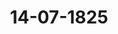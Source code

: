 ---  
schema: default  
title: 14-07-1825  
organization: Team Charlie  
notes: "<p>Description</p><p>Siebenz ehnte Siz ung.

Geschehen, Frankfurt den 14. Juli 1825.

In Gegenwar

aller in der sechzehnten Sigung unwesenden.

An ausnahme

von Seite des Großherzogthums Hessen: des Herrn Gesandten Freiherrn von Gruben

für welchen der Herr Gesandte, Graf von Eyben, substituirt war.</p><p>§.80</p><p>Substitution.

Präsidium zeigt an, daß der Großherzoglich-Hessische Herr Gesandte, Freiherr vor

Gruben, den Königlich-Dänischen, Herzoglich-Holstein- und Lauenburgischen Gesandten

Herrn Grafen von Eyben, substituirt habe.</p><p>§.81</p><p>Gelderforderniß für die Bundes-Matrikularcasse.

(26. Sip. s. 125 v. 3. 1024.)

präsidium gab Kenntniß von einem Berichte des Freiherrn von Handel al

Canzleivirectors, womit derselbe den Ausweis des Standes der Bundeb-Matrikulareasse vo

legte, und woraus das Bedürfniß eines neuen Zuschusses zu dieser Casse hervorgieng.

Es wurde hierauf einhellig

beschlossen:

daß die Gesandtschaften sich bei ihren allerhöchsten und höchsten Regierungen verwei

den möchten, damit zur Bundel-Matrikulareasse von jeder der dieselben nach der bestehet

den Matrikel treffende Antheil an neu umzulegenden dreissig Tausend Gulden in

24 Fl. Fuße entrichtet werde.</p><p>§.82</p><p>Einreichunggs-Protokoll.

Die Eingabe

n. 47, eingereicht am 11. d. M., von dem Großherzöglich-Badischen Regierungsrath

Suhmann zu Bruchsal, eine Forderung von 10000 Fl. an die vormaligen

Kurtrierischen weltlichen Landstände betreffend. Mit 2 Anlagen.

an die Eingabencommission abgegeben.

in der heutigen Sitzung wurden zwei Separat-Protokolle aufgenommen.

Folgen die Unterschriften.</p>"  
resources:  
- format: png  
  name: Page75[0-80--81].png  
  url: ../../data_img/Protokolle_BV_17_1825/14-07-1825/Page75[0-80--81].png  
- format: png  
  name: Page76[82].png  
  url: ../../data_img/Protokolle_BV_17_1825/14-07-1825/Page76[82].png  
category:   
  - Protokolle_BV_17_1825  
maintainer: Tao Luo  
maintainer_email: t.luo.21@abdn.ac.uk  
---